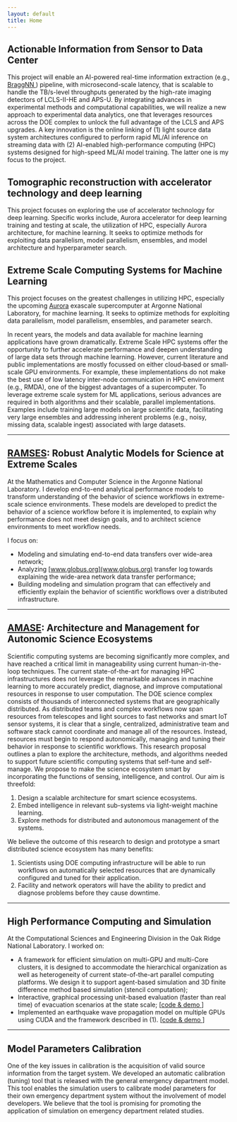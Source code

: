 ```yaml
---
layout: default
title: Home
---
```

## Actionable Information from Sensor to Data Center 
This project will enable an AI-powered real-time information extraction (e.g., [BraggNN ](https://arxiv.org/abs/2008.08198)) pipeline, with microsecond-scale latency, that is scalable to handle the TB/s-level throughputs generated by the high-rate imaging detectors of LCLS-II-HE and APS-U. By integrating advances in experimental methods and computational capabilities, we will realize a new approach to experimental data analytics, one that leverages resources across the DOE complex to unlock the full advantage of the LCLS and APS upgrades. A key innovation is the online linking of (1) light source data system architectures configured to perform rapid ML/AI inference on streaming data with (2) AI-enabled high-performance computing (HPC) systems designed for high-speed ML/AI model training. The latter one is my focus to the project. 


## Tomographic reconstruction with accelerator technology and deep learning

This project focuses on exploring the use of accelerator technology for deep learning. Specific works include, Aurora accelerator for deep learning training and testing at scale, the utilization of HPC, especially Aurora architecture, for machine learning. It seeks to optimize methods for exploiting data parallelism, model parallelism, ensembles, and model architecture and hyperparameter search. 

## Extreme Scale Computing Systems for Machine Learning

This project focuses on the greatest challenges in utilizing HPC, especially the upcoming [Aurora](http://aurora.alcf.anl.gov/) exascale supercomputer at Argonne National Laboratory, for machine learning. It seeks to optimize methods for exploiting data parallelism, model parallelism, ensembles, and parameter search. 

In recent years, the models and data available for machine learning applications have grown dramatically. Extreme Scale HPC systems offer the opportunity to further accelerate performance and deepen understanding of large data sets through machine learning. However, current literature and public implementations are mostly focussed on either cloud‐based or small‐scale GPU environments. For example, these implementations do not make the best use of low latency inter-node communication in HPC environment (e.g., RMDA), one of the biggest advantages of a supercomputer. To leverage extreme scale system for ML applications, serious advances are required in both algorithms and their scalable, parallel implementations. Examples include training large models on large scientific data, facilitating very large ensembles and addressing inherent problems (e.g., noisy, missing data, scalable ingest) associated with large datasets.

---
## [RAMSES](http://ramsesproject.github.io/): Robust Analytic Models for Science at Extreme Scales

At the Mathematics and Computer Science in the Argonne National Laboratory. I develop end-to-end analytical performance models to transform understanding of the behavior of science workflows in extreme-scale science environments. These models are developed to predict the behavior of a science workflow before it is implemented, to explain why performance does not meet design goals, and to architect science environments to meet workflow needs. 

I focus on: 

* Modeling and simulating end-to-end data transfers over wide-area network;
* Analyzing [www.globus.org](www.globus.org) transfer log towards explaining the wide-area network data transfer performance;
* Building modeling and simulation program that can effectively and efficiently explain the behavior of scientific workflows over a distributed infrastructure.

---
## [AMASE](https://amaseproject.github.io/): Architecture and Management for Autonomic Science Ecosystems

Scientific computing systems are becoming significantly more complex, and have reached a critical limit in manageability using current human-in-the-loop techniques. The current state-of-the-art for managing HPC infrastructures does not leverage the remarkable advances in machine learning to more accurately predict, diagnose, and improve computational resources in response to user computation. The DOE science complex consists of thousands of interconnected systems that are geographically distributed. As distributed teams and complex workflows now span resources from telescopes and light sources to fast networks and smart IoT sensor systems, it is clear that a single, centralized, administrative team and software stack cannot coordinate and manage all of the resources. Instead, resources must begin to respond autonomically, managing and tuning their behavior in response to scientific workflows. This research proposal outlines a plan to explore the architecture, methods, and algorithms needed to support future scientific computing systems that self-tune and self-manage. We propose to make the science ecosystem smart by incorporating the functions of sensing, intelligence, and control. Our aim is threefold:

1. Design a scalable architecture for smart science ecosystems.
2. Embed intelligence in relevant sub-systems via light-weight machine learning. 
3. Explore methods for distributed and autonomous management of the systems.

We believe the outcome of this research to design and prototype a smart distributed science ecosystem has many benefits:

1. Scientists using DOE computing infrastructure will be able to run workflows on automatically selected resources that are dynamically configured and tuned for their application.
2. Facility and network operators will have the ability to predict and diagnose problems before they cause downtime.

---
## High Performance Computing and Simulation

At the Computational Sciences and Engineering Division in the Oak Ridge National Laboratory. I worked on: 

* A framework for efficient simulation on multi-GPU and multi-Core clusters, it is designed to accommodate the hierarchical organization as well as heterogeneity of current state-of-the-art parallel computing platforms. We design it to support agent-based simulation and 3D finite difference method based simulation (stencil computation); 
* Interactive, graphical processing unit-based evaluation (faster than real time) of evacuation scenarios at the state scale; [[code & demo <i class="fa fa-link" aria-hidden="true"></i>](https://github.com/lzhengchun/vehicle-evacuation)]
* Implemented an earthquake wave propagation model on multiple GPUs using CUDA and the framework described in (1). [[code & demo <i class="fa fa-link" aria-hidden="true"></i>](https://github.com/lzhengchun/eqwp-opt)]

---
<!-----
## Agent-Based Model and Simulation of Emergency Department

My PhD thesis entitled: Modeling and Simulation for Healthcare Operations Management using High Performance Computing and Agent-Based Model, supervised by Emilio Luque, is about high performance computing based simulation for the decision support of healthcare system operations management. Specifically, simulating the Emergency Department (ED) by using agent-based modeling techniques and making it work as a part of decision support system. I accomplished the modeling, implementation, calibration and validation work. 

Since ED is a typical complex system, agent-based simulation technique was used to model the ED directly from an individual level, i.e., the behavior of staff, physical resources and patients. The system-level behavior, that of the system as a whole was considered to be emerged from these individual level behavior. Through this way, the model can represent more detailed information from bottom-up and capable to identify root causes of problems from individual behavior level. 

The model has been verified and validated for an ED in Catalunia, Spain. High Performance Computing technique was used to simulate multi-scenarios simultaneously, and optimize unknown model parameters under data scarcity. By this means, the simulator can execute a large number of simulation scenarios in an acceptable period.
-->
## Model Parameters Calibration

One of the key issues in calibration is the acquisition of valid source information from the target system. We developed an automatic calibration (tuning) tool that is released with the general emergency department model. This tool enables the simulation users to calibrate model parameters for their own emergency department system without the involvement of model developers. We believe that the tool is promising for promoting the application of simulation on emergency department related studies.

<!-----
## Embedded Technique

In addition, I am also particularly interested in embedded system. I worked as an embedded engineer for three years in industrial area. I am experienced on both hardware design and embedded software (firmware) developing. I am very optimistic about the application of embedded devices on high performance computing, such as FPGA and DSP for specific speedup.

---
## Machine Learning

I am quite enthusiastic about using artificial intelligence techniques to solve practical problems and make our life better. I keep learning AI related advances in my spare time solely driven by interests. Recently, we used machine learning algorithms to explain / predict wide area data transfer performance. I also worked on using deep reinforcement learning to achieve a smart data transfer node, we consider it as a baby-step towards smart High Performance Computing and Communication (HPCC).-->
